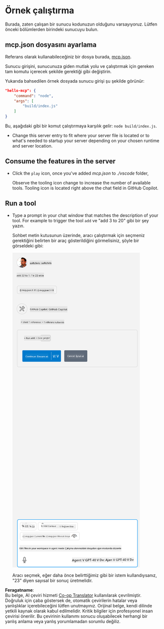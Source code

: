 <!--
CO_OP_TRANSLATOR_METADATA:
{
  "original_hash": "a91ca54debdfb015649e4786545694b3",
  "translation_date": "2025-06-17T15:46:28+00:00",
  "source_file": "03-GettingStarted/04-vscode/solution/README.md",
  "language_code": "tr"
}
-->
# Örnek çalıştırma

Burada, zaten çalışan bir sunucu kodunuzun olduğunu varsayıyoruz. Lütfen önceki bölümlerden birindeki sunucuyu bulun.

## mcp.json dosyasını ayarlama

Referans olarak kullanabileceğiniz bir dosya burada, [mcp.json](../../../../../03-GettingStarted/04-vscode/solution/mcp.json).

Sunucu girişini, sunucunuza giden mutlak yolu ve çalıştırmak için gereken tam komutu içerecek şekilde gerektiği gibi değiştirin.

Yukarıda bahsedilen örnek dosyada sunucu girişi şu şekilde görünür:

```json
"hello-mcp": {
    "command": "node",
    "args": [
        "build/index.js"
    ]
}
```

Bu, aşağıdaki gibi bir komut çalıştırmaya karşılık gelir: `node build/index.js`.

- Change this server entry to fit where your server file is located or to what's needed to startup your server depending on your chosen runtime and server location.

## Consume the features in the server

- Click the `play` icon, once you've added *mcp.json* to *./vscode* folder,

    Observe the tooling icon change to increase the number of available tools. Tooling icon is located right above the chat field in GitHub Copilot.

## Run a tool

- Type a prompt in your chat window that matches the description of your tool. For example to trigger the tool `add` ve "add 3 to 20" gibi bir şey yazın.

    Sohbet metin kutusunun üzerinde, aracı çalıştırmak için seçmeniz gerektiğini belirten bir araç gösterildiğini görmelisiniz, şöyle bir görseldeki gibi:

    ![VS Code araç çalıştırmak istediğini belirtiyor](../../../../../translated_images/vscode-agent.d5a0e0b897331060518fe3f13907677ef52b879db98c64d68a38338608f3751e.tr.png)

    Aracı seçmek, eğer daha önce belirttiğimiz gibi bir istem kullandıysanız, "23" diyen sayısal bir sonuç üretmelidir.

**Feragatname**:  
Bu belge, AI çeviri hizmeti [Co-op Translator](https://github.com/Azure/co-op-translator) kullanılarak çevrilmiştir. Doğruluk için çaba göstersek de, otomatik çevirilerin hatalar veya yanlışlıklar içerebileceğini lütfen unutmayınız. Orijinal belge, kendi dilinde yetkili kaynak olarak kabul edilmelidir. Kritik bilgiler için profesyonel insan çevirisi önerilir. Bu çevirinin kullanımı sonucu oluşabilecek herhangi bir yanlış anlama veya yanlış yorumlamadan sorumlu değiliz.